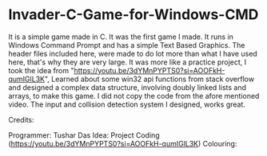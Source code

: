 # Invader-C-Game-for-Windows-CMD

It is a simple game made in C. It was the first game I made. It runs in Windows Command Prompt and has a simple Text Based Graphics.
The header files included here, were made to do lot more than what I have used here, that's why they are very large. It was more like
a practice project, I took the idea from "https://youtu.be/3dYMnPYPTS0?si=AOOFkH-qumIGlL3K", Learned about some win32 api functions from
stack overflow and designed a complex data structure, involving doubly linked lists and arrays, to make this game. I did not copy the
code from the afore mentioned video. The input and collision detection system I designed, works great.

Credits:

Programmer: Tushar Das
Idea: Project Coding (https://youtu.be/3dYMnPYPTS0?si=AOOFkH-qumIGlL3K)
Colouring: 
